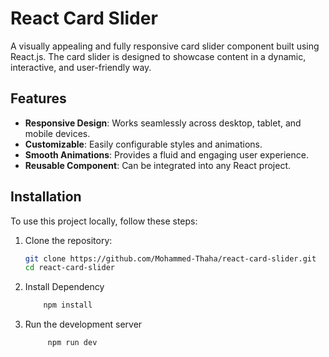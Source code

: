 # React Card Slider

A visually appealing and fully responsive card slider component built using React.js. The card slider is designed to showcase content in a dynamic, interactive, and user-friendly way.

## Features

- **Responsive Design**: Works seamlessly across desktop, tablet, and mobile devices.
- **Customizable**: Easily configurable styles and animations.
- **Smooth Animations**: Provides a fluid and engaging user experience.
- **Reusable Component**: Can be integrated into any React project.

## Installation

To use this project locally, follow these steps:

1. Clone the repository:
   ```bash
   git clone https://github.com/Mohammed-Thaha/react-card-slider.git
   cd react-card-slider
2. Install Dependency
    ```bash
        npm install
3. Run the development server
   ```bash
        npm run dev
